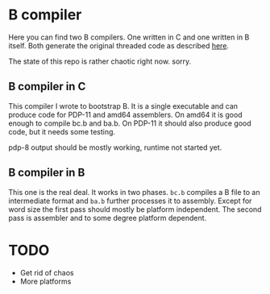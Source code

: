 B compiler
==========

Here you can find two B compilers.
One written in C and one written in B itself.
Both generate the original threaded code as described
[here](http://squoze.net/B/).

The state of this repo is rather chaotic right now. sorry.

## B compiler in C

This compiler I wrote to bootstrap B.
It is a single executable and can produce code
for PDP-11 and amd64 assemblers.
On amd64 it is good enough to compile bc.b and ba.b.
On PDP-11 it should also produce good code,
but it needs some testing.

pdp-8 output should be mostly working, runtime not started yet.

## B compiler in B

This one is the real deal.
It works in two phases.
`bc.b` compiles a B file to an intermediate format
and `ba.b` further processes it to assembly.
Except for word size the first pass should mostly be
platform independent.
The second pass is assembler and to some degree platform
dependent.

TODO
====

- Get rid of chaos
- More platforms

